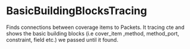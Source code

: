 # BasicBuildingBlocksTracing
Finds connections between coverage items to Packets. It tracing cte and shows the basic building blocks (i.e cover_item ,method, method_port, constraint, field etc.) we passed until it found. 
